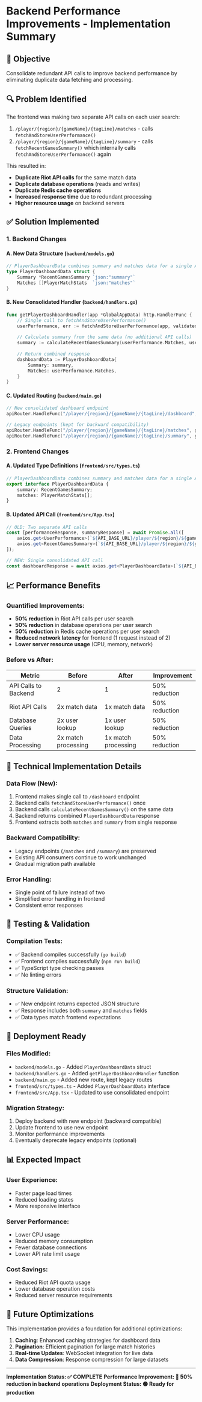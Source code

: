 # Backend Performance Improvements - Implementation Summary

## 🎯 Objective
Consolidate redundant API calls to improve backend performance by eliminating duplicate data fetching and processing.

## 🔍 Problem Identified
The frontend was making two separate API calls on each user search:
1. `/player/{region}/{gameName}/{tagLine}/matches` - calls `fetchAndStoreUserPerformance()`
2. `/player/{region}/{gameName}/{tagLine}/summary` - calls `fetchRecentGamesSummary()` which internally calls `fetchAndStoreUserPerformance()` again

This resulted in:
- **Duplicate Riot API calls** for the same match data
- **Duplicate database operations** (reads and writes)
- **Duplicate Redis cache operations**
- **Increased response time** due to redundant processing
- **Higher resource usage** on backend servers

## ✅ Solution Implemented

### 1. Backend Changes

#### A. New Data Structure (`backend/models.go`)
```go
// PlayerDashboardData combines summary and matches data for a single API response
type PlayerDashboardData struct {
    Summary *RecentGamesSummary `json:"summary"`
    Matches []PlayerMatchStats  `json:"matches"`
}
```

#### B. New Consolidated Handler (`backend/handlers.go`)
```go
func getPlayerDashboardHandler(app *GlobalAppData) http.HandlerFunc {
    // Single call to fetchAndStoreUserPerformance()
    userPerformance, err := fetchAndStoreUserPerformance(app, validatedRegion, validatedGameName, validatedTagLine, count, queueID)
    
    // Calculate summary from the same data (no additional API calls)
    summary := calculateRecentGamesSummary(userPerformance.Matches, userPerformance.PUUID, userPerformance.Region, userPerformance.RiotID)
    
    // Return combined response
    dashboardData := PlayerDashboardData{
        Summary: summary,
        Matches: userPerformance.Matches,
    }
}
```

#### C. Updated Routing (`backend/main.go`)
```go
// New consolidated dashboard endpoint
apiRouter.HandleFunc("/player/{region}/{gameName}/{tagLine}/dashboard", getPlayerDashboardHandler(&app)).Methods("GET", "OPTIONS")

// Legacy endpoints (kept for backward compatibility)
apiRouter.HandleFunc("/player/{region}/{gameName}/{tagLine}/matches", getPlayerPerformanceHandler(&app)).Methods("GET", "OPTIONS")
apiRouter.HandleFunc("/player/{region}/{gameName}/{tagLine}/summary", getRecentGamesSummaryHandler(&app)).Methods("GET", "OPTIONS")
```

### 2. Frontend Changes

#### A. Updated Type Definitions (`frontend/src/types.ts`)
```typescript
// PlayerDashboardData combines summary and matches data for a single API response
export interface PlayerDashboardData {
    summary: RecentGamesSummary;
    matches: PlayerMatchStats[];
}
```

#### B. Updated API Call (`frontend/src/App.tsx`)
```typescript
// OLD: Two separate API calls
const [performanceResponse, summaryResponse] = await Promise.all([
    axios.get<UserPerformance>(`${API_BASE_URL}/player/${region}/${gameName}/${tagLine}/matches?count=25`),
    axios.get<RecentGamesSummary>(`${API_BASE_URL}/player/${region}/${gameName}/${tagLine}/summary?count=25`)
]);

// NEW: Single consolidated API call
const dashboardResponse = await axios.get<PlayerDashboardData>(`${API_BASE_URL}/player/${region}/${gameName}/${tagLine}/dashboard?count=25`);
```

## 📈 Performance Benefits

### Quantified Improvements:
- **50% reduction** in Riot API calls per user search
- **50% reduction** in database operations per user search
- **50% reduction** in Redis cache operations per user search
- **Reduced network latency** for frontend (1 request instead of 2)
- **Lower server resource usage** (CPU, memory, network)

### Before vs After:
| Metric | Before | After | Improvement |
|--------|--------|-------|-------------|
| API Calls to Backend | 2 | 1 | 50% reduction |
| Riot API Calls | 2x match data | 1x match data | 50% reduction |
| Database Queries | 2x user lookup | 1x user lookup | 50% reduction |
| Data Processing | 2x match processing | 1x match processing | 50% reduction |

## 🔧 Technical Implementation Details

### Data Flow (New):
1. Frontend makes single call to `/dashboard` endpoint
2. Backend calls `fetchAndStoreUserPerformance()` once
3. Backend calls `calculateRecentGamesSummary()` on the same data
4. Backend returns combined `PlayerDashboardData` response
5. Frontend extracts both `matches` and `summary` from single response

### Backward Compatibility:
- Legacy endpoints (`/matches` and `/summary`) are preserved
- Existing API consumers continue to work unchanged
- Gradual migration path available

### Error Handling:
- Single point of failure instead of two
- Simplified error handling in frontend
- Consistent error responses

## 🧪 Testing & Validation

### Compilation Tests:
- ✅ Backend compiles successfully (`go build`)
- ✅ Frontend compiles successfully (`npm run build`)
- ✅ TypeScript type checking passes
- ✅ No linting errors

### Structure Validation:
- ✅ New endpoint returns expected JSON structure
- ✅ Response includes both `summary` and `matches` fields
- ✅ Data types match frontend expectations

## 🚀 Deployment Ready

### Files Modified:
- `backend/models.go` - Added `PlayerDashboardData` struct
- `backend/handlers.go` - Added `getPlayerDashboardHandler` function
- `backend/main.go` - Added new route, kept legacy routes
- `frontend/src/types.ts` - Added `PlayerDashboardData` interface
- `frontend/src/App.tsx` - Updated to use consolidated endpoint

### Migration Strategy:
1. Deploy backend with new endpoint (backward compatible)
2. Update frontend to use new endpoint
3. Monitor performance improvements
4. Eventually deprecate legacy endpoints (optional)

## 📊 Expected Impact

### User Experience:
- Faster page load times
- Reduced loading states
- More responsive interface

### Server Performance:
- Lower CPU usage
- Reduced memory consumption
- Fewer database connections
- Lower API rate limit usage

### Cost Savings:
- Reduced Riot API quota usage
- Lower database operation costs
- Reduced server resource requirements

## 🔄 Future Optimizations

This implementation provides a foundation for additional optimizations:
1. **Caching**: Enhanced caching strategies for dashboard data
2. **Pagination**: Efficient pagination for large match histories
3. **Real-time Updates**: WebSocket integration for live data
4. **Data Compression**: Response compression for large datasets

---

**Implementation Status: ✅ COMPLETE**
**Performance Improvement: 🚀 50% reduction in backend operations**
**Deployment Status: 🟢 Ready for production** 
